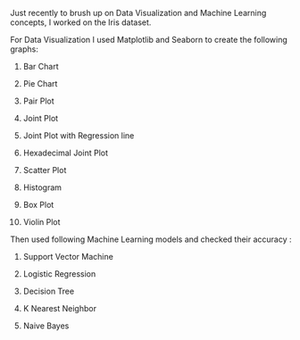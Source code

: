 Just recently to brush up on Data Visualization and Machine Learning concepts, I worked on the Iris dataset. 

For Data Visualization I used Matplotlib and Seaborn to create the following graphs:

1) Bar Chart

2) Pie Chart

3) Pair Plot

4) Joint Plot

5) Joint Plot with Regression line

6) Hexadecimal Joint Plot

7) Scatter Plot

8) Histogram

9) Box Plot

10) Violin Plot



Then used following Machine Learning models and checked their accuracy : 

1) Support Vector Machine

2) Logistic Regression

3) Decision Tree

4) K Nearest Neighbor

5) Naive Bayes
